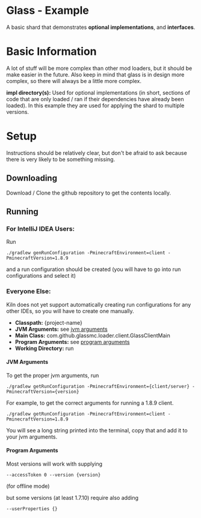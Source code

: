 # Glass - Example
A basic shard that demonstrates **optional implementations**, and **interfaces**.

# Basic Information
A lot of stuff will be more complex than other mod loaders, but it should be make easier in the future. Also keep in mind that glass is in design more complex, so there will always be a little more complex.

**impl directory(s):** Used for optional implementations (in short, sections of code that are only loaded / ran if their dependencies have already been loaded). In this example they are used for applying the shard to multiple versions.

# Setup
Instructions should be relatively clear, but don't be afraid to ask because there is very likely to be something missing.

## Downloading
Download / Clone the github repository to get the contents locally.

## Running

### For IntelliJ IDEA Users:

Run

`./gradlew genRunConfiguration -PminecraftEnvironment=client -PminecraftVersion=1.8.9`

and a run configuration should be created (you will have to go into run configurations and select it)

### Everyone Else:
Kiln does not yet support automatically creating run configurations for any other IDEs, so you will have to create one manually.

 - **Classpath:** {project-name}
 - **JVM Arguments:** see [jvm arguments](#jvm-arguments)
 - **Main Class:** com.github.glassmc.loader.client.GlassClientMain
 - **Program Arguments:** see [program arguments](#program-arguments)  
 - **Working Directory:** run

#### JVM Arguments
To get the proper jvm arguments, run

`./gradlew getRunConfiguration -PminecraftEnvironment={client/server} -PminecraftVersion={version}`

For example, to get the correct arguments for running a 1.8.9 client.

`./gradlew getRunConfiguration -PminecraftEnvironment=client -PminecraftVersion=1.8.9`

You will see a long string printed into the terminal, copy that and add it to your jvm arguments.

#### Program Arguments
Most versions will work with supplying

`--accessToken 0 --version {version}`

(for offline mode)

but some versions (at least 1.7.10) require also adding

`--userProperties {}`